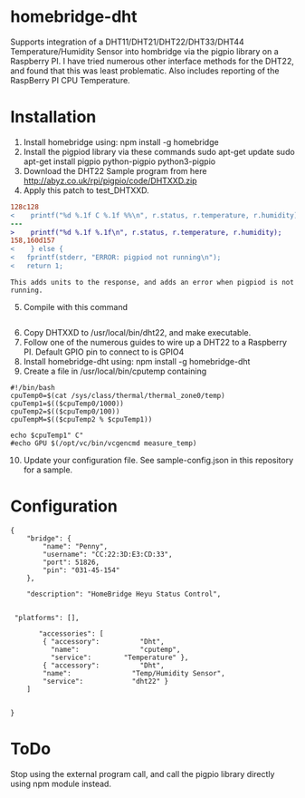 # homebridge-dht

Supports integration of a DHT11/DHT21/DHT22/DHT33/DHT44 Temperature/Humidity
Sensor into hombridge via the pigpio library on a Raspberry PI.   I have tried
numerous other interface methods for the DHT22, and found that this was least
problematic.  Also includes reporting of the RaspBerry PI CPU Temperature.

# Installation

1. Install homebridge using: npm install -g homebridge
2. Install the pigpiod library via these commands
    sudo apt-get update
    sudo apt-get install pigpio python-pigpio python3-pigpio
3. Download the DHT22 Sample program from here
    http://abyz.co.uk/rpi/pigpio/code/DHTXXD.zip
4. Apply this patch to test_DHTXXD.

```diff test_DHTXXD.c orig/test_DHTXXD.c
128c128
<    printf("%d %.1f C %.1f %%\n", r.status, r.temperature, r.humidity);
---
>    printf("%d %.1f %.1f\n", r.status, r.temperature, r.humidity);
158,160d157
<    } else {
< 	fprintf(stderr, "ERROR: pigpiod not running\n");
< 	return 1;

```
    This adds units to the response, and adds an error when pigpiod is not running.
5. Compile with this command
    ```gcc -Wall -pthread -o DHTXXD test_DHTXXD.c DHTXXD.c -lpigpiod_if2
    ```
6. Copy DHTXXD to /usr/local/bin/dht22, and make executable.
7. Follow one of the numerous guides to wire up a DHT22 to a Raspberry PI.
    Default GPIO pin to connect to is GPIO4
8. Install homebridge-dht using: npm install -g homebridge-dht
9. Create a file in /usr/local/bin/cputemp containing
```
#!/bin/bash
cpuTemp0=$(cat /sys/class/thermal/thermal_zone0/temp)
cpuTemp1=$(($cpuTemp0/1000))
cpuTemp2=$(($cpuTemp0/100))
cpuTempM=$(($cpuTemp2 % $cpuTemp1))

echo $cpuTemp1" C"
#echo GPU $(/opt/vc/bin/vcgencmd measure_temp)
```

10. Update your configuration file. See sample-config.json in this repository for a sample.


# Configuration

```
{
    "bridge": {
        "name": "Penny",
        "username": "CC:22:3D:E3:CD:33",
        "port": 51826,
        "pin": "031-45-154"
    },

    "description": "HomeBridge Heyu Status Control",


 "platforms": [],

	   "accessories": [
	    { "accessory":          "Dht",
	      "name":               "cputemp",
	      "service":		"Temperature" },
	    { "accessory":          "Dht",
        "name":               "Temp/Humidity Sensor",
        "service":            "dht22" }
	]


}
```

# ToDo

Stop using the external program call, and call the pigpio library directly using
npm module instead.
